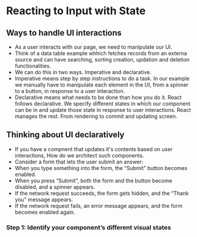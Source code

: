 # Reacting to Input with State


## Ways to handle UI interactions

- As a user interacts with our page, we need to manipulate our UI.
- Think of a data table example whhich fetches records from an externa source and can have searching, sorting creation, updation and deletion functionalities.
- We can do this in two ways. Imperative and declarative.
- Imperative means step by step instructions to do a task. In our example we manually have to manipulate each element in the UI, from a spinner to a button, in response to a user interaction.
- Declarative means what needs to be done than how you do it. React follows declarative. We specify different states in which our component can be in and update those state in response to user interactions. React manages the rest. From rendering to commit and updating screen.


## Thinking about UI declaratively 

- If you have a compnent that updates it's contents based on user interactions, How do we architect such components.
- Consider a form that lets the user submit an answer:
- When you type something into the form, the “Submit” button becomes enabled.
- When you press “Submit”, both the form and the button become disabled, and a spinner appears.
- If the network request succeeds, the form gets hidden, and the “Thank you” message appears.
- If the network request fails, an error message appears, and the form becomes enabled again.

### Step 1: Identify your component’s different visual states 

